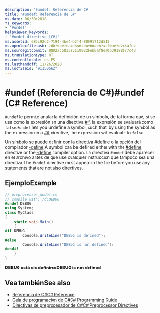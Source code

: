 ```yaml
---
description: '#undef: Referencia de C#'
title: '#undef: Referencia de C#'
ms.date: 06/30/2018
f1_keywords:
- '#undef'
helpviewer_keywords:
- '#undef directive [C#]'
ms.assetid: 686c92d2-7194-4be4-b2f4-80091712d513
ms.openlocfilehash: 7db79be7ea9d8462e09b6ae874bf0ae7d265afe2
ms.sourcegitcommit: 0802ac583585110022beb6af8ea0b39188b77c43
ms.translationtype: HT
ms.contentlocale: es-ES
ms.lasthandoff: 11/26/2020
ms.locfileid: "91150562"
---
```

# <a name="undef-c-reference"></a><span data-ttu-id="cecc7-103">#undef (Referencia de C#)</span><span class="sxs-lookup"><span data-stu-id="cecc7-103">#undef (C# Reference)</span></span>

<span data-ttu-id="cecc7-104">`#undef` le permite anular la definición de un símbolo, de tal forma que, si se usa como la expresión en una directiva [#if](./preprocessor-if.md), la expresión se evaluará como `false`.</span><span class="sxs-lookup"><span data-stu-id="cecc7-104">`#undef` lets you undefine a symbol, such that, by using the symbol as the expression in a [#if](./preprocessor-if.md) directive, the expression will evaluate to `false`.</span></span>  
  
 <span data-ttu-id="cecc7-105">Un símbolo se puede definir con la directiva [#define](./preprocessor-define.md) o la opción del compilador [-define](../compiler-options/define-compiler-option.md).</span><span class="sxs-lookup"><span data-stu-id="cecc7-105">A symbol can be defined either with the [#define](./preprocessor-define.md) directive or the [-define](../compiler-options/define-compiler-option.md) compiler option.</span></span> <span data-ttu-id="cecc7-106">La directiva `#undef` debe aparecer en el archivo antes de que use cualquier instrucción que tampoco sea una directiva.</span><span class="sxs-lookup"><span data-stu-id="cecc7-106">The `#undef` directive must appear in the file before you use any statements that are not also directives.</span></span>  
  
## <a name="example"></a><span data-ttu-id="cecc7-107">Ejemplo</span><span class="sxs-lookup"><span data-stu-id="cecc7-107">Example</span></span>  

```csharp
// preprocessor_undef.cs  
// compile with: /d:DEBUG  
#undef DEBUG  
using System;  
class MyClass
{  
    static void Main()
    {  
#if DEBUG  
        Console.WriteLine("DEBUG is defined");  
#else  
        Console.WriteLine("DEBUG is not defined");  
#endif  
    }  
}  
```

<span data-ttu-id="cecc7-108">**DEBUG está sin definirse**</span><span class="sxs-lookup"><span data-stu-id="cecc7-108">**DEBUG is not defined**</span></span>

## <a name="see-also"></a><span data-ttu-id="cecc7-109">Vea también</span><span class="sxs-lookup"><span data-stu-id="cecc7-109">See also</span></span>

- [<span data-ttu-id="cecc7-110">Referencia de C#</span><span class="sxs-lookup"><span data-stu-id="cecc7-110">C# Reference</span></span>](../index.md)
- [<span data-ttu-id="cecc7-111">Guía de programación de C#</span><span class="sxs-lookup"><span data-stu-id="cecc7-111">C# Programming Guide</span></span>](../../programming-guide/index.md)
- [<span data-ttu-id="cecc7-112">Directivas de preprocesador de C#</span><span class="sxs-lookup"><span data-stu-id="cecc7-112">C# Preprocessor Directives</span></span>](./index.md)
